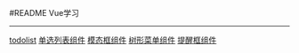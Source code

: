 ﻿#README
Vue学习

---
[todolist][1]
[单选列表组件][2]
[模态框组件][3]
[树形菜单组件][4]
[提醒框组件][5]


  [1]: https://helloforrestworld.github.io/javascriptLab/Vue学习/实战/todolist/todoList.html
  [2]: https://helloforrestworld.github.io/javascriptLab/Vue学习/实战/单选列表组件/select.html
  [3]: https://helloforrestworld.github.io/javascriptLab/Vue学习/实战/封装模态框/index.html
  [4]: https://helloforrestworld.github.io/javascriptLab/Vue学习/实战/封装树形菜单组件/tree.html
  [5]: https://helloforrestworld.github.io/javascriptLab/Vue学习/实战/封装提醒框/alert.html
